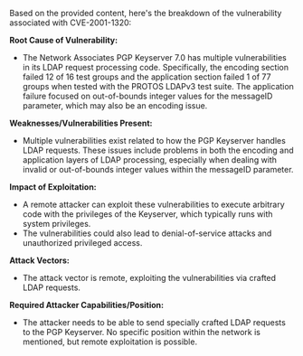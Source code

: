 Based on the provided content, here's the breakdown of the vulnerability associated with CVE-2001-1320:

**Root Cause of Vulnerability:**

*   The Network Associates PGP Keyserver 7.0 has multiple vulnerabilities in its LDAP request processing code. Specifically, the encoding section failed 12 of 16 test groups and the application section failed 1 of 77 groups when tested with the PROTOS LDAPv3 test suite. The application failure focused on out-of-bounds integer values for the messageID parameter, which may also be an encoding issue.

**Weaknesses/Vulnerabilities Present:**

*   Multiple vulnerabilities exist related to how the PGP Keyserver handles LDAP requests. These issues include problems in both the encoding and application layers of LDAP processing, especially when dealing with invalid or out-of-bounds integer values within the messageID parameter.

**Impact of Exploitation:**

*   A remote attacker can exploit these vulnerabilities to execute arbitrary code with the privileges of the Keyserver, which typically runs with system privileges.
*   The vulnerabilities could also lead to denial-of-service attacks and unauthorized privileged access.

**Attack Vectors:**

*   The attack vector is remote, exploiting the vulnerabilities via crafted LDAP requests.

**Required Attacker Capabilities/Position:**

*   The attacker needs to be able to send specially crafted LDAP requests to the PGP Keyserver. No specific position within the network is mentioned, but remote exploitation is possible.